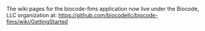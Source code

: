 The wiki pages for the biocode-fims application now live under the Biocode, LLC organization at:
https://github.com/biocodellc/biocode-fims/wiki/GettingStarted
